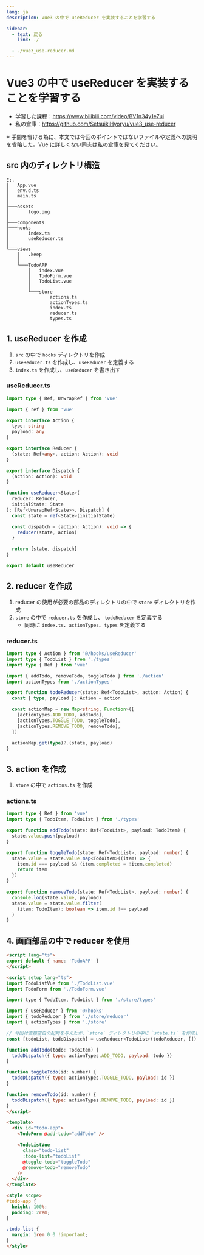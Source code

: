 ```yaml
---
lang: ja
description: Vue3 の中で useReducer を実装することを学習する

sidebar:
  - text: 戻る
    link: ./

  - ./vue3_use-reducer.md
---
```


# Vue3 の中で useReducer を実装することを学習する

- 学習した課程：<https://www.bilibili.com/video/BV1n34y1e7ui>
- 私の倉庫：<https://github.com/SetsuikiHyoryu/vue3_use-reducer>

※ 手間を省ける為に、本文では今回のポイントではないファイルや定義への説明を省略した。Vue に詳しくない同志は私の倉庫を見てください。

## src 内のディレクトリ構造

```shell
E:.
│   App.vue
│   env.d.ts
│   main.ts
│
├───assets
│       logo.png
│
├───components
├───hooks
│       index.ts
│       useReducer.ts
│
└───views
    │   .keep
    │
    └───TodoAPP
        │   index.vue
        │   TodoForm.vue
        │   TodoList.vue
        │
        └───store
                actions.ts
                actionTypes.ts
                index.ts
                reducer.ts
                types.ts

```

## 1. useReducer を作成

1. `src` の中で `hooks` ディレクトリを作成
2. `useReducer.ts` を作成し、`useReducer` を定義する
3. `index.ts` を作成し、`useReducer` を書き出す

### useReducer.ts

```typescript
import type { Ref, UnwrapRef } from 'vue'

import { ref } from 'vue'

export interface Action {
  type: string
  payload: any
}

export interface Reducer {
  (state: Ref<any>, action: Action): void
}

export interface Dispatch {
  (action: Action): void
}

function useReducer<State>(
  reducer: Reducer,
  initialState: State
): [Ref<UnwrapRef<State>>, Dispatch] {
  const state = ref<State>(initialState)

  const dispatch = (action: Action): void => {
    reducer(state, action)
  }

  return [state, dispatch]
}

export default useReducer

```

## 2. reducer を作成

1. reducer の使用が必要の部品のディレクトリの中で `store` ディレクトリを作成
2. `store` の中で `reducer.ts` を作成し、 `todoReducer` を定義する
   - 同時に `index.ts`、`actionTypes`、`types` を定義する

### reducer.ts

```typescript
import type { Action } from '@/hooks/useReducer'
import type { TodoList } from './types'
import type { Ref } from 'vue'

import { addTodo, removeTodo, toggleTodo } from './action'
import actionTypes from './actionTypes'

export function todoReducer(state: Ref<TodoList>, action: Action) {
  const { type, payload }: Action = action

  const actionMap = new Map<string, Function>([
    [actionTypes.ADD_TODO, addTodo],
    [actionTypes.TOGGLE_TODO, toggleTodo],
    [actionTypes.REMOVE_TODO, removeTodo],
  ])

  actionMap.get(type)?.(state, payload)
}

```

## 3. action を作成

1. `store` の中で `actions.ts` を作成

### actions.ts

```typescript
import type { Ref } from 'vue'
import type { TodoItem, TodoList } from './types'

export function addTodo(state: Ref<TodoList>, payload: TodoItem) {
  state.value.push(payload)
}

export function toggleTodo(state: Ref<TodoList>, payload: number) {
  state.value = state.value.map<TodoItem>((item) => {
    item.id === payload && (item.completed = !item.completed)
    return item
  })
}

export function removeTodo(state: Ref<TodoList>, payload: number) {
  console.log(state.value, payload)
  state.value = state.value.filter(
    (item: TodoItem): boolean => item.id !== payload
  )
}

```

## 4. 画面部品の中で reducer を使用

```html
<script lang="ts">
export default { name: 'TodoAPP' }
</script>

<script setup lang="ts">
import TodoListVue from './TodoList.vue'
import TodoForm from './TodoForm.vue'

import type { TodoItem, TodoList } from './store/types'

import { useReducer } from '@/hooks'
import { todoReducer } from './store/reducer'
import { actionTypes } from './store'

// 今回は直接空白の配列を与えたが、`store` ディレクトリの中に `state.ts` を作成して初期値を集中的に管理することも可能
const [todoList, todoDispatch] = useReducer<TodoList>(todoReducer, [])

function addTodo(todo: TodoItem) {
  todoDispatch({ type: actionTypes.ADD_TODO, payload: todo })
}

function toggleTodo(id: number) {
  todoDispatch({ type: actionTypes.TOGGLE_TODO, payload: id })
}

function removeTodo(id: number) {
  todoDispatch({ type: actionTypes.REMOVE_TODO, payload: id })
}
</script>

<template>
  <div id="todo-app">
    <TodoForm @add-todo="addTodo" />

    <TodoListVue
      class="todo-list"
      :todo-list="todoList"
      @toggle-todo="toggleTodo"
      @remove-todo="removeTodo"
    />
  </div>
</template>

<style scope>
#todo-app {
  height: 100%;
  padding: 2rem;
}

.todo-list {
  margin: 1rem 0 0 !important;
}
</style>

```
